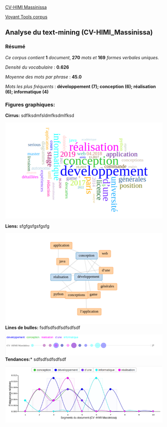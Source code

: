 [CV-HIMI Massinissa](https://samszo.github.io/M1_INFO_20-21/MassiHimi/cv.html)  

[Voyant Tools corpus](https://voyant-tools.org/?corpus=3fd959482ae3beef61738aecaa5f9615)  

## Analyse du text-mining (CV-HIMI_Massinissa)  
### Résumé
*Ce corpus contient* **1** *document*, **270** *mots et* **169** *formes verbales uniques.*  

*Densité du vocabulaire* : **0.626**  

*Moyenne des mots par phrase* : **45.0**  

*Mots les plus fréquents* : **développement (7); conception (6); réalisation (6); informatique (4)**  


### Figures graphiques:  



**Cirrus:** sdflksdmfsldmfksdmlfksd

![VT_img0](https://github.com/samszo/M1_INFO_20-21/blob/main/MassiHimi/img/VT_img0.png)  

**Liens:**  sfgfgsfgsfgsfg

![](https://github.com/samszo/M1_INFO_20-21/blob/main/MassiHimi/img/VT_img1.png)  
**Lines de bulles:**  fsdfsdfsdfsdfsdfsdf

![](https://github.com/samszo/M1_INFO_20-21/blob/main/MassiHimi/img/VT_img2.png)  
**Tendances:***  sdfsdfsdfsdfsdf

![](https://github.com/samszo/M1_INFO_20-21/blob/main/MassiHimi/img/VT_img3.png)




